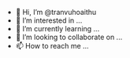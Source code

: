 - 👋 Hi, I’m @tranvuhoaithu
- 👀 I’m interested in ...
- 🌱 I’m currently learning ...
- 💞️ I’m looking to collaborate on ...
- 📫 How to reach me ...

<!---
tranvuhoaithu/tranvuhoaithu is a ✨ special ✨ repository because its `README.md` (this file) appears on your GitHub profile.
You can click the Preview link to take a look at your changes.
--->
